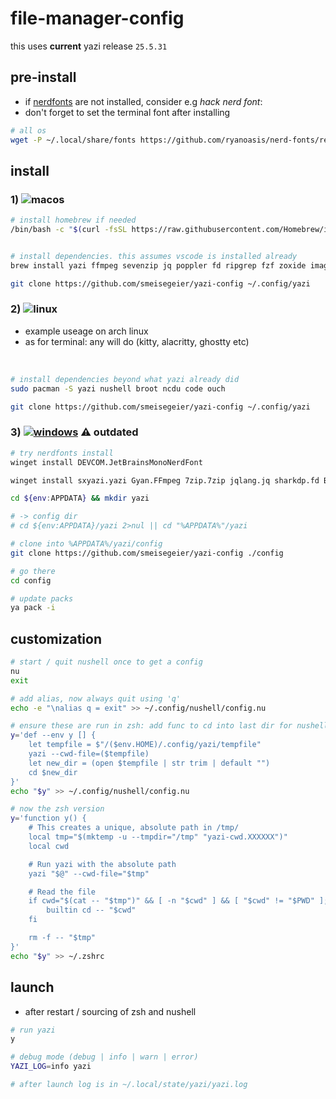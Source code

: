 # file-manager-config

this uses **current** yazi release `25.5.31`

## pre-install

- if [nerdfonts](https://www.nerdfonts.com) are not installed, consider e.g _hack nerd font_:
- don't forget to set the terminal font after installing

```bash
# all os
wget -P ~/.local/share/fonts https://github.com/ryanoasis/nerd-fonts/releases/download/v3.2.1/Hack.zip && cd ~/.local/share/fonts && unzip Hack.zip && rm Hack.zip && fc-cache -fv
```

## install
### 1) ![macos](https://img.shields.io/badge/macOS-blue?logo=apple&logoColor=white&labelColor=grey)

<!-- - clearly use [homebrew](https://brew.sh) here -->

```bash
# install homebrew if needed
/bin/bash -c "$(curl -fsSL https://raw.githubusercontent.com/Homebrew/install/HEAD/install.sh)"
```

<!-- 
cd ~/.config/yazi

# install yazi on specific version, this wont work with brew
mkdir .yazi_tmp && unzip -d .yazi_tmp assets/yazi-aarch64-apple-darwin_25_4_3.zip && rm -f ~/.local/bin/{yazi,ya} && mv .yazi_tmp/*/yazi ~/.local/bin/yazi && mv .yazi_tmp/*/ya ~/.local/bin/ya && chmod +x ~/.local/bin/{yazi,ya} && rm -rf .yazi_tmp

# ⚠️ allow this binary to run, overrides macos security
xattr -d com.apple.quarantine ~/.local/bin/yazi; 
-->

```bash

# install dependencies. this assumes vscode is installed already
brew install yazi ffmpeg sevenzip jq poppler fd ripgrep fzf zoxide imagemagick broot nushell  ouch ncdu

git clone https://github.com/smeisegeier/yazi-config ~/.config/yazi

```

### 2) ![linux](https://img.shields.io/badge/Linux-blue?logo=linux&labelColor=grey)

- example useage on arch linux
- as for terminal: any will do (kitty, alacritty, ghostty etc)

<br>

<!-- <br>

- make script executable

```bash
chmod 755 scripts/install_linux.sh
```

<br>

- run install script

```bash
./scripts/install_linux.sh

git clone https://github.com/yazi-rs/flavors.git ~/.config/yazi/flavors

# update packs
ya pack -i
``` -->

```bash
# install dependencies beyond what yazi already did
sudo pacman -S yazi nushell broot ncdu code ouch

git clone https://github.com/smeisegeier/yazi-config ~/.config/yazi
```

### 3) [![windows](https://badgen.net/badge/icon/windows?icon=windows&label)](https://microsoft.com/windows/) **⚠️ outdated**

```bash
# try nerdfonts install
winget install DEVCOM.JetBrainsMonoNerdFont

winget install sxyazi.yazi Gyan.FFmpeg 7zip.7zip jqlang.jq sharkdp.fd BurntSushi.ripgrep.MSVC junegunn.fzf ajeetdsouza.zoxide ImageMagick.ImageMagick

cd ${env:APPDATA} && mkdir yazi 

# -> config dir
# cd ${env:APPDATA}/yazi 2>nul || cd "%APPDATA%"/yazi

# clone into %APPDATA%/yazi/config
git clone https://github.com/smeisegeier/yazi-config ./config

# go there
cd config

# update packs
ya pack -i
```

## customization

```bash
# start / quit nushell once to get a config
nu
exit

# add alias, now always quit using 'q'
echo -e "\nalias q = exit" >> ~/.config/nushell/config.nu

# ensure these are run in zsh: add func to cd into last dir for nushell
y='def --env y [] {
    let tempfile = $"/($env.HOME)/.config/yazi/tempfile"
    yazi --cwd-file=($tempfile)
    let new_dir = (open $tempfile | str trim | default "")
    cd $new_dir
}'
echo "$y" >> ~/.config/nushell/config.nu

# now the zsh version
y='function y() {
    # This creates a unique, absolute path in /tmp/
    local tmp="$(mktemp -u --tmpdir="/tmp" "yazi-cwd.XXXXXX")"
    local cwd

    # Run yazi with the absolute path
    yazi "$@" --cwd-file="$tmp"

    # Read the file
    if cwd="$(cat -- "$tmp")" && [ -n "$cwd" ] && [ "$cwd" != "$PWD" ]; then
        builtin cd -- "$cwd"
    fi

    rm -f -- "$tmp"
}'
echo "$y" >> ~/.zshrc
```

## launch

- after restart / sourcing of zsh and nushell

```bash
# run yazi
y

# debug mode (debug | info | warn | error)
YAZI_LOG=info yazi

# after launch log is in ~/.local/state/yazi/yazi.log
```
